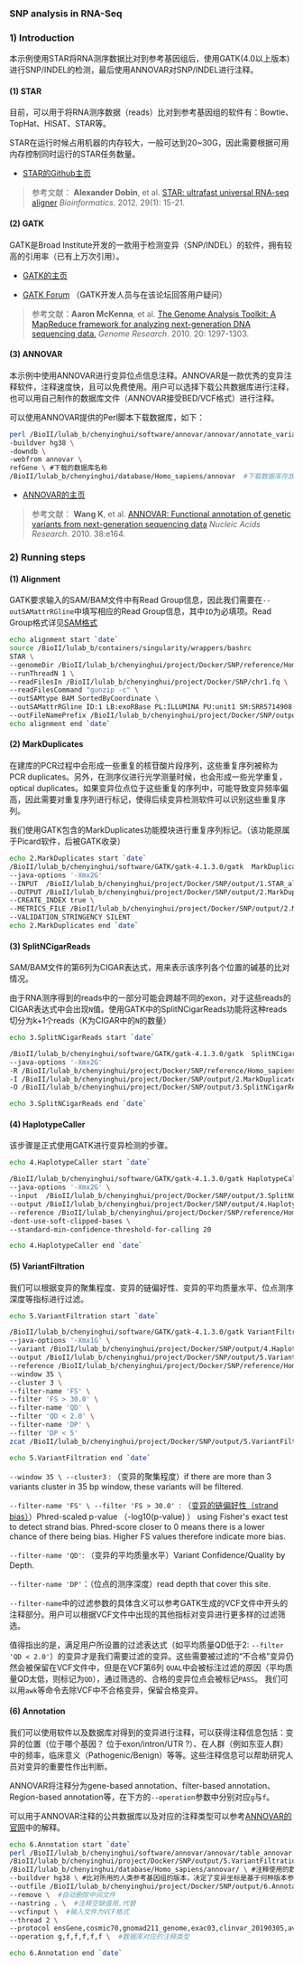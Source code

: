 ### SNP analysis in RNA-Seq
### 1) Introduction

本示例使用STAR将RNA测序数据比对到参考基因组后，使用GATK(4.0以上版本)进行SNP/INDEL的检测，最后使用ANNOVAR对SNP/INDEL进行注释。

#### (1) STAR

目前，可以用于将RNA测序数据（reads）比对到参考基因组的软件有：Bowtie、TopHat、HISAT、STAR等。

STAR在运行时候占用机器的内存较大，一般可达到20~30G，因此需要根据可用内存控制同时运行的STAR任务数量。


- [STAR的Github主页](https://github.com/alexdobin/STAR)

> 参考文献： **Alexander Dobin**, et al. [STAR: ultrafast universal RNA-seq aligner](https://academic.oup.com/bioinformatics/article/29/1/15/272537) _Bioinformatics_. 2012. 29(1): 15-21.

#### (2) GATK

GATK是Broad Institute开发的一款用于检测变异（SNP/INDEL）的软件，拥有较高的引用率（已有上万次引用）。

- [GATK的主页](https://software.broadinstitute.org/gatk/)

- [GATK Forum](https://gatkforums.broadinstitute.org/gatk/) （GATK开发人员与在该论坛回答用户疑问）

> 参考文献：**Aaron McKenna**, et al. [The Genome Analysis Toolkit: A MapReduce framework for analyzing next-generation DNA sequencing data.](https://genome.cshlp.org/content/20/9/1297.long) _Genome Research_. 2010. 20: 1297-1303.

#### (3) ANNOVAR

本示例中使用ANNOVAR进行变异位点信息注释。ANNOVAR是一款优秀的变异注释软件，注释速度快，且可以免费使用。用户可以选择下载公共数据库进行注释，也可以用自己制作的数据库文件（ANNOVAR接受BED/VCF格式）进行注释。

可以使用ANNOVAR提供的Perl脚本下载数据库，如下：

```bash
perl /BioII/lulab_b/chenyinghui/software/annovar/annovar/annotate_variation.pl \
-buildver hg38 \
-downdb \
-webfrom annovar \
refGene \ #下载的数据库名称
/BioII/lulab_b/chenyinghui/database/Homo_sapiens/annovar  #下载数据库存放路径
```
- [ANNOVAR的主页](http://annovar.openbioinformatics.org/en/latest/user-guide/download/)
> 参考文献： **Wang K**, et al. [ANNOVAR: Functional annotation of genetic variants from next-generation sequencing data](http://nar.oxfordjournals.org/content/38/16/e164) _Nucleic Acids Research_. 2010. 38:e164.

### 2) Running steps

#### (1) Alignment

GATK要求输入的SAM/BAM文件中有Read Group信息，因此我们需要在`--outSAMattrRGline`中填写相应的Read Group信息，其中`ID`为必填项。Read Group格式详见[SAM格式](http://samtools.github.io/hts-specs/SAMv1.pdf)

```bash
echo alignment start `date`
source /BioII/lulab_b/containers/singularity/wrappers/bashrc
STAR \
--genomeDir /BioII/lulab_b/chenyinghui/project/Docker/SNP/reference/Homo_sapiens_GRCh38_ch1_STAR_Index \
--runThreadN 1 \
--readFilesIn /BioII/lulab_b/chenyinghui/project/Docker/SNP/chr1.fq \ 
--readFilesCommand "gunzip -c" \
--outSAMtype BAM SortedByCoordinate \
--outSAMattrRGline ID:1 LB:exoRBase PL:ILLUMINA PU:unit1 SM:SRR5714908 \
--outFileNamePrefix /BioII/lulab_b/chenyinghui/project/Docker/SNP/output/1.STAR_alignment/SRR5714908.
echo alignment end `date`
```

#### (2) MarkDuplicates

在建库的PCR过程中会形成一些重复的核苷酸片段序列，这些重复序列被称为PCR duplicates。另外，在测序仪进行光学测量时候，也会形成一些光学重复，optical duplicates。如果变异位点位于这些重复的序列中，可能导致变异频率偏高，因此需要对重复序列进行标记，使得后续变异检测软件可以识别这些重复序列。

我们使用GATK包含的MarkDuplicates功能模块进行重复序列标记。（该功能原属于Picard软件，后被GATK收录）

```bash
echo 2.MarkDuplicates start `date`
/BioII/lulab_b/chenyinghui/software/GATK/gatk-4.1.3.0/gatk  MarkDuplicates \
--java-options '-Xmx2G'
--INPUT  /BioII/lulab_b/chenyinghui/project/Docker/SNP/output/1.STAR_alignment/SRR5714908.Aligned.sortedByCoord.out.bam \
--OUTPUT /BioII/lulab_b/chenyinghui/project/Docker/SNP/output/2.MarkDuplicates/SRR5714908.sorted.MarkDup.bam \
--CREATE_INDEX true \
--METRICS_FILE /BioII/lulab_b/chenyinghui/project/Docker/SNP/output/2.MarkDuplicates/SRR5714908.sorted.MarkDup.bam.metrix \
--VALIDATION_STRINGENCY SILENT
echo 2.MarkDuplicates end `date`
```

#### (3) SplitNCigarReads

SAM/BAM文件的第6列为CIGAR表达式，用来表示该序列各个位置的碱基的比对情况。

由于RNA测序得到的reads中的一部分可能会跨越不同的exon，对于这些reads的CIGAR表达式中会出现`N`值。使用GATK中的SplitNCigarReads功能将这种reads切分为k+1个reads（K为CIGAR中的`N`的数量）

```bash
echo 3.SplitNCigarReads start `date`

/BioII/lulab_b/chenyinghui/software/GATK/gatk-4.1.3.0/gatk  SplitNCigarReads \
--java-options '-Xmx2G'
-R /BioII/lulab_b/chenyinghui/project/Docker/SNP/reference/Homo_sapiens.GRCh38.ch1.faa \
-I /BioII/lulab_b/chenyinghui/project/Docker/SNP/output/2.MarkDuplicates/SRR5714908.sorted.MarkDup.bam \
-O /BioII/lulab_b/chenyinghui/project/Docker/SNP/output/3.SplitNCigarReads/SRR5714908.sorted.MarkDup.SplitNCigar.bam

echo 3.SplitNCigarReads end `date`

```

#### (4) HaplotypeCaller

该步骤是正式使用GATK进行变异检测的步骤。

```bash
echo 4.HaplotypeCaller start `date`

/BioII/lulab_b/chenyinghui/software/GATK/gatk-4.1.3.0/gatk HaplotypeCaller \
--java-options '-Xmx2G' \
--input  /BioII/lulab_b/chenyinghui/project/Docker/SNP/output/3.SplitNCigarReads/SRR5714908.sorted.MarkDup.SplitNCigar.bam \
--output /BioII/lulab_b/chenyinghui/project/Docker/SNP/output/4.HaplotypeCaller/SRR5714908.raw.vcf.gz \
--reference /BioII/lulab_b/chenyinghui/project/Docker/SNP/reference/Homo_sapiens.GRCh38.ch1.fa \
-dont-use-soft-clipped-bases \
--standard-min-confidence-threshold-for-calling 20

echo 4.HaplotypeCaller end `date`

```



#### (5) VariantFiltration

我们可以根据变异的聚集程度、变异的链偏好性、变异的平均质量水平、位点测序深度等指标进行过滤。

```bash
echo 5.VariantFiltration start `date`

/BioII/lulab_b/chenyinghui/software/GATK/gatk-4.1.3.0/gatk VariantFiltration \
--java-options '-Xmx1G' \
--variant /BioII/lulab_b/chenyinghui/project/Docker/SNP/output/4.HaplotypeCaller/SRR5714908.raw.vcf.gz \
--output /BioII/lulab_b/chenyinghui/project/Docker/SNP/output/5.VariantFiltration/SRR5714908.filtered.vcf.gz \
--reference /BioII/lulab_b/chenyinghui/project/Docker/SNP/reference/Homo_sapiens.GRCh38.ch1.fa \
--window 35 \
--cluster 3 \
--filter-name 'FS' \
--filter 'FS > 30.0' \
--filter-name 'QD' \
--filter 'QD < 2.0' \
--filter-name 'DP' \
--filter 'DP < 5'
zcat /BioII/lulab_b/chenyinghui/project/Docker/SNP/output/5.VariantFiltration/SRR5714908.filtered.vcf.gz  | awk -F '\t' '{if ($0 ~ "#" || $7 == "PASS") print $0 }' - >/BioII/lulab_b/chenyinghui/project/Docker/SNP/output/5.VariantFiltration/SRR5714908.filtered.clean.vcf

echo 5.VariantFiltration end `date`

```

`--window 35 \ --cluster3` :  （变异的聚集程度）if there are more than 3 variants cluster in 35 bp window, these variants will be filtered.

`--filter-name 'FS' \ --filter 'FS > 30.0' `:  （[变异的链偏好性（strand bias）](https://gatkforums.broadinstitute.org/gatk/discussion/8056/fisher-s-exact-test)）Phred-scaled p-value （-log10(p-value) ） using Fisher's exact test to detect strand bias. Phred-score closer to 0 means there is a lower chance of there being bias. Higher FS values therefore indicate more bias.

`--filter-name 'QD'`: （变异的平均质量水平）Variant Confidence/Quality by Depth.   

`--filter-name 'DP'`：（位点的测序深度）read depth that cover this site.



`--filter-name`中的过滤参数的具体含义可以参考GATK生成的VCF文件中开头的注释部分。用户可以根据VCF文件中出现的其他指标对变异进行更多样的过滤筛选。

值得指出的是，满足用户所设置的过滤表达式（如平均质量QD低于2: `--filter 'QD < 2.0'`）的变异才是我们需要过滤的变异。这些需要被过滤的“不合格”变异仍然会被保留在VCF文件中，但是在VCF第6列 `QUAL`中会被标注过滤的原因（平均质量QD太低，则标记为`QD`），通过筛选的、合格的变异位点会被标记`PASS`。
我们可以用`awk`等命令去除VCF中不合格变异，保留合格变异。
 

#### (6) Annotation

我们可以使用软件以及数据库对得到的变异进行注释，可以获得注释信息包括：变异的位置（位于哪个基因？ 位于exon/intron/UTR ?）、在人群（例如东亚人群）中的频率，临床意义（Pathogenic/Benign）等等。这些注释信息可以帮助研究人员对变异的重要性作出判断。

ANNOVAR将注释分为gene-based annotation、filter-based annotation、Region-based annotation等，在下方的`--operation`参数中分别对应`g`与`f`。

可以用于ANNOVAR注释的公共数据库以及对应的注释类型可以参考[ANNOVAR的官网](http://annovar.openbioinformatics.org/en/latest/user-guide/download/)中的解释。

```bash
echo 6.Annotation start `date`
perl /BioII/lulab_b/chenyinghui/software/annovar/annovar/table_annovar.pl \
/BioII/lulab_b/chenyinghui/project/Docker/SNP/output/5.VariantFiltration/SRR5714908.filtered.clean.vcf  \ #需要注释的VCF文件
/BioII/lulab_b/chenyinghui/database/Homo_sapiens/annovar/ \ #注释使用的数据库所处的文件夹路径
--buildver hg38 \ #比对所用的人类参考基因组的版本，决定了变异坐标是基于何种版本参考基因组
--outfile /BioII/lulab_b/chenyinghui/project/Docker/SNP/output/6.Annotation/SRR5714908.annotated.variants \  #输出文件路径与文件名前缀
--remove \  #自动删除中间文件
--nastring . \  #注释空缺值用.代替
--vcfinput \  #输入文件为VCF格式
--thread 2 \
--protocol ensGene,cosmic70,gnomad211_genome,exac03,clinvar_20190305,avsnp150 \ #使用的数据库
--operation g,f,f,f,f,f \  #数据库对应的注释类型

echo 6.Annotation end `date`
```
